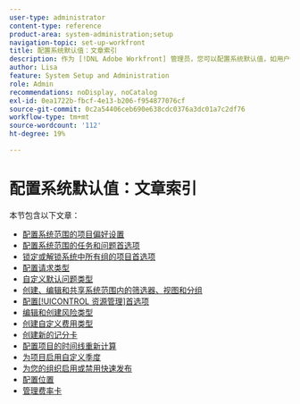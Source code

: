 ```yaml
---
user-type: administrator
content-type: reference
product-area: system-administration;setup
navigation-topic: set-up-workfront
title: 配置系统默认值：文章索引
description: 作为 [!DNL Adobe Workfront] 管理员，您可以配置系统默认值，如用户创建的所有项目的首选项。
author: Lisa
feature: System Setup and Administration
role: Admin
recommendations: noDisplay, noCatalog
exl-id: 0ea1722b-fbcf-4e13-b206-f954877076cf
source-git-commit: 0c2a54406ceb690e638cdc0376a3dc01a7c2df76
workflow-type: tm+mt
source-wordcount: '112'
ht-degree: 19%

---
```


# 配置系统默认值：文章索引

本节包含以下文章：

* [配置系统范围的项目偏好设置](../../../administration-and-setup/set-up-workfront/configure-system-defaults/set-project-preferences.md)
* [配置系统范围的任务和问题首选项](../../../administration-and-setup/set-up-workfront/configure-system-defaults/set-task-issue-preferences.md)
* [锁定或解锁系统中所有组的项目首选项](../../../administration-and-setup/set-up-workfront/configure-system-defaults/lock-or-unlock-project-preferences-for-groups-system.md)
* [配置请求类型](../../../administration-and-setup/set-up-workfront/configure-system-defaults/configure-request-types.md)
* [自定义默认问题类型](../../../administration-and-setup/set-up-workfront/configure-system-defaults/customize-default-issue-types.md)
* [创建、编辑和共享系统范围内的筛选器、视图和分组](../../../administration-and-setup/set-up-workfront/configure-system-defaults/create-and-share-default-fvgs.md)
* [配置[!UICONTROL 资源管理]首选项](../../../administration-and-setup/set-up-workfront/configure-system-defaults/configure-resource-mgmt-preferences.md)
* [编辑和创建风险类型](../../../administration-and-setup/set-up-workfront/configure-system-defaults/edit-create-risk-types.md)
* [创建自定义费用类型](../../../administration-and-setup/set-up-workfront/configure-system-defaults/create-custom-expense-types.md)
* [创建新的记分卡](../../../administration-and-setup/set-up-workfront/configure-system-defaults/create-scorecard.md)
* [配置项目的时间线重新计算](../../../administration-and-setup/set-up-workfront/configure-system-defaults/configure-timeline-recalculations-projects.md)
* [为项目启用自定义季度](../../../administration-and-setup/set-up-workfront/configure-system-defaults/enable-custom-quarters-projects.md)
* [为您的组织启用或禁用快速发布](../../../administration-and-setup/set-up-workfront/configure-system-defaults/enable-fast-release-process.md)
* [配置位置](/help/quicksilver/administration-and-setup/set-up-workfront/configure-system-defaults/configure-locations.md)
* [管理费率卡](/help/quicksilver/administration-and-setup/set-up-workfront/configure-system-defaults/manage-rate-cards.md)
